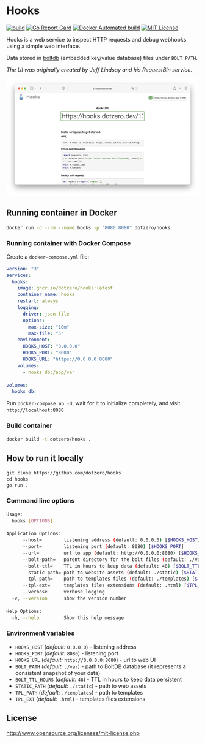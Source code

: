 # Hooks

[![build](https://github.com/dotzero/hooks/actions/workflows/ci-build.yml/badge.svg)](https://github.com/dotzero/hooks/actions/workflows/ci-build.yml)
[![Go Report Card](https://goreportcard.com/badge/github.com/dotzero/hooks)](https://goreportcard.com/report/github.com/dotzero/hooks)
[![Docker Automated build](https://img.shields.io/docker/automated/jrottenberg/ffmpeg.svg)](https://hub.docker.com/r/dotzero/hooks/)
[![MIT License](https://img.shields.io/badge/license-MIT-blue.svg)](https://github.com/dotzero/hooks/blob/master/LICENSE)

Hooks is a web service to inspect HTTP requests and debug webhooks using a simple web interface.

Data stored in [boltdb](https://github.com/etcd-io/bbolt) (embedded key/value database) files under `BOLT_PATH`.

*The UI was originally created by Jeff Lindsay and his RequestBin service.*

![](https://raw.githubusercontent.com/dotzero/hooks/master/static/img/screenshot.png)

## Running container in Docker

```bash
docker run -d --rm --name hooks -p "8080:8080" dotzero/hooks
```

### Running container with Docker Compose

Create a `docker-compose.yml` file:

```yaml
version: "3"
services:
  hooks:
    image: ghcr.io/dotzero/hooks:latest
    container_name: hooks
    restart: always
    logging:
      driver: json-file
      options:
        max-size: "10m"
        max-file: "5"
    environment:
      HOOKS_HOST: "0.0.0.0"
      HOOKS_PORT: "8080"
      HOOKS_URL: "https://0.0.0.0:8080"
    volumes:
      - hooks_db:/app/var

volumes:
  hooks_db:
```

Run `docker-compose up -d`, wait for it to initialize completely, and visit `http://localhost:8080`

### Build container

```bash
docker build -t dotzero/hooks .
```

## How to run it locally

```
git clone https://github.com/dotzero/hooks
cd hooks
go run .
```

### Command line options

```bash
Usage:
  hooks [OPTIONS]

Application Options:
      --host=        listening address (default: 0.0.0.0) [$HOOKS_HOST]
      --port=        listening port (default: 8080) [$HOOKS_PORT]
      --url=         url to app (default: http://0.0.0.0:8080) [$HOOKS_URL]
      --bolt-path=   parent directory for the bolt files (default: ./var) [$BOLT_PATH]
      --bolt-ttl=    TTL in hours to keep data (default: 48) [$BOLT_TTL_HOURS]
      --static-path= path to website assets (default: ./static) [$STATIC_PATH]
      --tpl-path=    path to templates files (default: ./templates) [$TPL_PATH]
      --tpl-ext=     templates files extensions (default: .html) [$TPL_EXT]
      --verbose      verbose logging
  -v, --version      show the version number

Help Options:
  -h, --help         Show this help message
```

### Environment variables

* `HOOKS_HOST` (*default:* `0.0.0.0`) - listening address
* `HOOKS_PORT` (*default:* `8080`) - listening port
* `HOOKS_URL` (*default:* `http://0.0.0.0:8080`) - url to web UI
* `BOLT_PATH` (*default:* `./var`) - path to BoltDB database (it represents a consistent snapshot of your data)
* `BOLT_TTL_HOURS` (*default:* `48`) - TTL in hours to keep data persistent
* `STATIC_PATH` (*default:* `./static`) - path to web assets
* `TPL_PATH` (*default:* `./templates`) - path to templates
* `TPL_EXT` (*default:* `.html`) - templates files extensions

## License

http://www.opensource.org/licenses/mit-license.php

